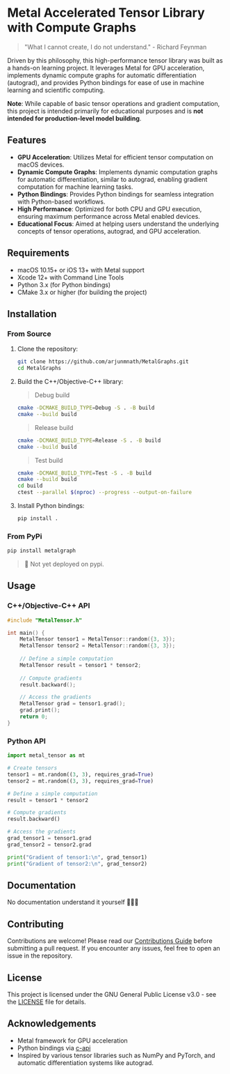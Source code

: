 # Metal Accelerated Tensor Library with Compute Graphs

> "What I cannot create, I do not understand." - Richard Feynman

Driven by this philosophy, this high-performance tensor library was built as a hands-on learning project. It leverages Metal for GPU acceleration, implements dynamic compute graphs for automatic differentiation (autograd), and provides Python bindings for ease of use in machine learning and scientific computing.

**Note**:  While capable of basic tensor operations and gradient computation, this project is intended primarily for educational purposes and is **not intended for production-level model building**.
## Features

- **GPU Acceleration**: Utilizes Metal for efficient tensor computation on macOS devices.
- **Dynamic Compute Graphs**: Implements dynamic computation graphs for automatic differentiation, similar to autograd, enabling gradient computation for machine learning tasks.
- **Python Bindings**: Provides Python bindings for seamless integration with Python-based workflows.
- **High Performance**: Optimized for both CPU and GPU execution, ensuring maximum performance across Metal enabled devices.
- **Educational Focus**: Aimed at helping users understand the underlying concepts of tensor operations, autograd, and GPU acceleration.

## Requirements

- macOS 10.15+ or iOS 13+ with Metal support
- Xcode 12+ with Command Line Tools
- Python 3.x (for Python bindings)
- CMake 3.x or higher (for building the project)
<!--
## Project Structure

```
.
├── src
│   └── beta
│   │   ├── cpu.cpp
│   │   ├── cpu.h
│   │   ├── device.cpp
│   │   ├── device.h
│   │   ├── mps_helper.mm
│   │   ├── mps_helper.h
│   │   └── tensor.mm
│   ├──  matrix.cpp
│   ├──  mps.h
│   ├──  mps.nm
│   ├── Shaders.metal
│   ├── tensor.mm
│   └── wrapper.cpp
├── tests
│   ├── CMakeLists.txt
│   ├── ...
│   └──
├── examples
│   └── mlp
│       ├── activations
│       │   ├── __init__.py
│       │   └── main.py
│       ├── costs
│       │   ├── __init__.py
│       │   └── main.py
│       ├── layers
│       │   ├── __init__.py
│       │   └── main.py
│       ├── optimizers
│       │   ├── __init__.py
│       │   └── main.py
│       ├── tensors
│       │   ├── __init__.py
│       │   └── tensor.py
│       ├── tests
│       │   ├── activation_methods.py
│       │   ├── cost_methods.py
│       │   └── layer.py
│       └── tf_impl
│           ├── data.json
│           ├── gpt-version.py
│           ├── mnist_model.h5
│           └── requirements.txt
├── .gitignore
├── build_ext.py
├── CMakeLists.txt
├── LICENSE
├── MANIFEST.in
├── pyproject.toml
├── README.md
├── setup.py
└── setup.cfg
``` -->
## Installation

### From Source

1. Clone the repository:
   ```bash
   git clone https://github.com/arjunmnath/MetalGraphs.git
   cd MetalGraphs
   ```

2. Build the C++/Objective-C++ library:
   > Debug build
   ```bash
   cmake -DCMAKE_BUILD_TYPE=Debug -S . -B build
   cmake --build build
   ```
   > Release build
   ```bash
   cmake -DCMAKE_BUILD_TYPE=Release -S . -B build
   cmake --build build
   ```
   > Test build
   ```bash
   cmake -DCMAKE_BUILD_TYPE=Test -S . -B build
   cmake --build build
   cd build
   ctest --parallel $(nproc) --progress --output-on-failure 
   ```

4. Install Python bindings:
   ```bash
   pip install .
   ```


### From PyPi

```bash
pip install metalgraph
```

> 🚧 Not yet deployed on pypi.
## Usage

### C++/Objective-C++ API

```cpp
#include "MetalTensor.h"

int main() {
    MetalTensor tensor1 = MetalTensor::random({3, 3});
    MetalTensor tensor2 = MetalTensor::random({3, 3});
    
    // Define a simple computation
    MetalTensor result = tensor1 * tensor2;
    
    // Compute gradients
    result.backward();

    // Access the gradients
    MetalTensor grad = tensor1.grad();
    grad.print();
    return 0;
}
```

### Python API

```python
import metal_tensor as mt

# Create tensors
tensor1 = mt.random((3, 3), requires_grad=True)
tensor2 = mt.random((3, 3), requires_grad=True)

# Define a simple computation
result = tensor1 * tensor2

# Compute gradients
result.backward()

# Access the gradients
grad_tensor1 = tensor1.grad
grad_tensor2 = tensor2.grad

print("Gradient of tensor1:\n", grad_tensor1)
print("Gradient of tensor2:\n", grad_tensor2)
```

## Documentation

<!-- For detailed documentation on the API and advanced usage, refer to the [docs](docs). -->
No documentation understand it yourself 🤷🏻‍♂️


## Contributing
Contributions are welcome! Please read our [Contributions Guide](CONTRIBUTING.md) before submitting a pull request. If you encounter any issues, feel free to open an issue in the repository.

## License

This project is licensed under the GNU General Public License v3.0 - see the [LICENSE](LICENSE) file for details.

## Acknowledgements

- Metal framework for GPU acceleration
- Python bindings via [c-api](https://docs.python.org/3/c-api/)
- Inspired by various tensor libraries such as NumPy and PyTorch, and automatic differentiation systems like autograd.
